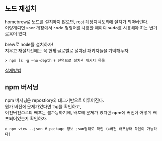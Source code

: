 ## 노드 재설치

homebrew로 노드를 설치하지 않으면, root 계정디렉토리에 설치가 되어버린다.\
이렇게되면 user 계정에서 node 명령어를 사용할 때마다 sudo를 사용해야 하는 번거로움이 있다.

brew로 node를 설치하자!\
지우고 재설치전에는 꼭 현재 글로벌로 설치된 패키지들을 기억해두자.

```shell
> npm ls -g —no-depth # 전역으로 설치된 패키지 목록
```

[삭제방법](https://velog.io/@minidoo/Node-mac%EC%97%90%EC%84%9C-Node.js-%EC%99%84%EC%A0%84%ED%9E%88-%EC%82%AD%EC%A0%9C%ED%95%98%EA%B8%B0)

## npm 버저닝

npm 버저닝은 repostiory의 태그기반으로 이루어진다.\
뭔가 버전에 문제가있다면 tag를 확인하고,\
이전버전으로의 배포는 불가능하기에, 배포에 문제가 있다면 npm에 버전이 어떻게 배포되어있는지 확인하자.

```shell
> npm view --json # package 정보 json형태로 확인 (=버전 배포상태 확인이 가능하다)
```
